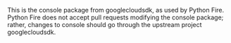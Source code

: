 This is the console package from googlecloudsdk, as used by Python Fire.
Python Fire does not accept pull requests modifying the console package; rather,
changes to console should go through the upstream project googlecloudsdk.
